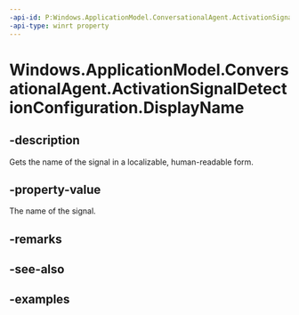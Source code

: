 ```yaml
---
-api-id: P:Windows.ApplicationModel.ConversationalAgent.ActivationSignalDetectionConfiguration.DisplayName
-api-type: winrt property
---
```


<!-- Property syntax.
public string DisplayName { get; }
-->

# Windows.ApplicationModel.ConversationalAgent.ActivationSignalDetectionConfiguration.DisplayName

## -description

Gets the name of the signal in a localizable, human-readable form.

## -property-value

The name of the signal.

## -remarks

## -see-also

## -examples
